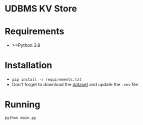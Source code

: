 # UDBMS KV Store
# Requirements
* \>=Python 3.9 
# Installation
* ```pip install -r requirements.txt```
* Don't forget to download the [dataset](https://www.kaggle.com/datasets/bappekim/air-pollution-in-seoul?resource=download) and update the `.env` file
# Running
```python main.py```